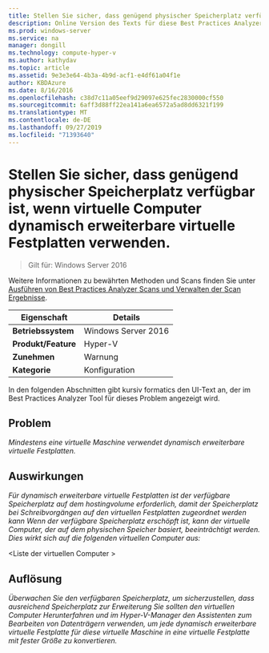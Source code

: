```yaml
---
title: Stellen Sie sicher, dass genügend physischer Speicherplatz verfügbar ist, wenn virtuelle Computer dynamisch erweiterbare virtuelle Festplatten verwenden.
description: Online Version des Texts für diese Best Practices Analyzer Regel.
ms.prod: windows-server
ms.service: na
manager: dongill
ms.technology: compute-hyper-v
ms.author: kathydav
ms.topic: article
ms.assetid: 9e3e3e64-4b3a-4b9d-acf1-e4df61a04f1e
author: KBDAzure
ms.date: 8/16/2016
ms.openlocfilehash: c38d7c11a05eef9d29097e625fec2830000cf550
ms.sourcegitcommit: 6aff3d88ff22ea141a6ea6572a5ad8dd6321f199
ms.translationtype: MT
ms.contentlocale: de-DE
ms.lasthandoff: 09/27/2019
ms.locfileid: "71393640"
---
```

# <a name="ensure-sufficient-physical-disk-space-is-available-when-virtual-machines-use-dynamically-expanding-virtual-hard-disks"></a>Stellen Sie sicher, dass genügend physischer Speicherplatz verfügbar ist, wenn virtuelle Computer dynamisch erweiterbare virtuelle Festplatten verwenden.

>Gilt für: Windows Server 2016

Weitere Informationen zu bewährten Methoden und Scans finden Sie unter [Ausführen von Best Practices Analyzer Scans und Verwalten der Scan Ergebnisse](https://go.microsoft.com/fwlink/p/?LinkID=223177).  
  
|Eigenschaft|Details|  
|-|-|  
|**Betriebssystem**|Windows Server 2016|  
|**Produkt/Feature**|Hyper-V|  
|**Zunehmen**|Warnung|  
|**Kategorie**|Konfiguration|  
  
In den folgenden Abschnitten gibt kursiv formatics den UI-Text an, der im Best Practices Analyzer Tool für dieses Problem angezeigt wird.  
  
## <a name="issue"></a>Problem  
*Mindestens eine virtuelle Maschine verwendet dynamisch erweiterbare virtuelle Festplatten.*  
  
## <a name="impact"></a>Auswirkungen  
*Für dynamisch erweiterbare virtuelle Festplatten ist der verfügbare Speicherplatz auf dem hostingvolume erforderlich, damit der Speicherplatz bei Schreibvorgängen auf den virtuellen Festplatten zugeordnet werden kann Wenn der verfügbare Speicherplatz erschöpft ist, kann der virtuelle Computer, der auf dem physischen Speicher basiert, beeinträchtigt werden. Dies wirkt sich auf die folgenden virtuellen Computer aus:*  
  
\<Liste der virtuellen Computer >  
  
## <a name="resolution"></a>Auflösung  
*Überwachen Sie den verfügbaren Speicherplatz, um sicherzustellen, dass ausreichend Speicherplatz zur Erweiterung Sie sollten den virtuellen Computer Herunterfahren und im Hyper-V-Manager den Assistenten zum Bearbeiten von Datenträgern verwenden, um jede dynamisch erweiterbare virtuelle Festplatte für diese virtuelle Maschine in eine virtuelle Festplatte mit fester Größe zu konvertieren.*  
  


